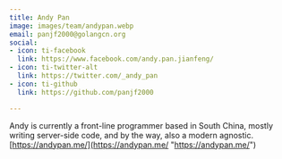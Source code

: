 ```yaml
---
title: Andy Pan
image: images/team/andypan.webp
email: panjf2000@golangcn.org
social:
- icon: ti-facebook
  link: https://www.facebook.com/andy.pan.jianfeng/
- icon: ti-twitter-alt
  link: https://twitter.com/_andy_pan
- icon: ti-github
  link: https://github.com/panjf2000

---
```

Andy is currently a front-line programmer based in South China, mostly writing server-side code, and by the way, also a modern agnostic. [https://andypan.me/](https://andypan.me/ "https://andypan.me/")